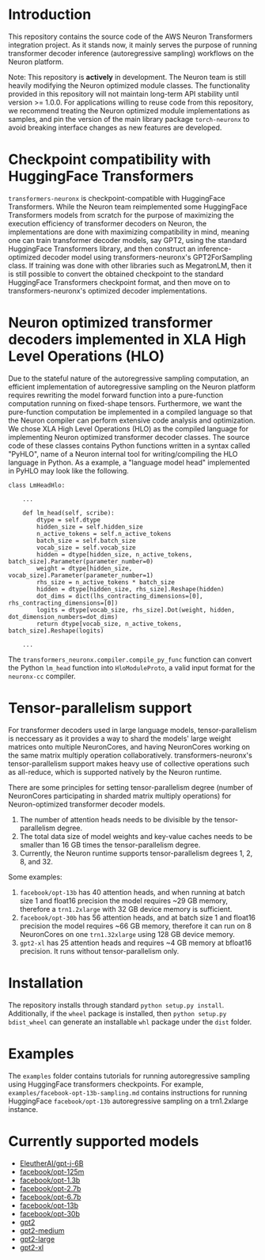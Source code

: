 # Introduction

This repository contains the source code of the AWS Neuron Transformers integration project.
As it stands now, it mainly serves the purpose of running transformer decoder inference
(autoregressive sampling) workflows on the Neuron platform.

Note: This repository is **actively** in development. The Neuron team is still heavily modifying
the Neuron optimized module classes. The functionality provided in this repository will not maintain
long-term API stability until version >= 1.0.0. For applications willing to reuse code from this
repository, we recommend treating the Neuron optimized module implementations as samples, and pin
the version of the main library package `torch-neuronx` to avoid breaking interface changes as new
features are developed.

# Checkpoint compatibility with HuggingFace Transformers

`transformers-neuronx` is checkpoint-compatible with HuggingFace Transformers. While the Neuron
team reimplemented some HuggingFace Transformers models from scratch for the purpose of maximizing
the execution efficiency of transformer decoders on Neuron, the implementations are done with
maximizing compatibility in mind, meaning one can train transformer decoder models, say GPT2, using
the standard HuggingFace Transformers library, and then construct an inference-optimized decoder
model using transformers-neuronx's GPT2ForSampling class. If training was done with other libraries
such as MegatronLM, then it is still possible to convert the obtained checkpoint to the standard
HuggingFace Transformers checkpoint format, and then move on to transformers-neuronx's optimized
decoder implementations.

# Neuron optimized transformer decoders implemented in XLA High Level Operations (HLO)

Due to the stateful nature of the autoregressive sampling computation, an efficient implementation
of autoregressive sampling on the Neuron platform requires rewriting the model forward function into
a pure-function computation running on fixed-shape tensors. Furthermore, we want the pure-function
computation be implemented in a compiled language so that the Neuron compiler can perform extensive
code analysis and optimization. We chose XLA High Level Operations (HLO) as the compiled language
for implementing Neuron optimized transformer decoder classes. The source code of these classes
contains Python functions written in a syntax called "PyHLO", name of a Neuron internal tool for
writing/compiling the HLO language in Python. As a example, a "language model head" implemented in
PyHLO may look like the following.

```
class LmHeadHlo:

    ...

    def lm_head(self, scribe):
        dtype = self.dtype
        hidden_size = self.hidden_size
        n_active_tokens = self.n_active_tokens
        batch_size = self.batch_size
        vocab_size = self.vocab_size
        hidden = dtype[hidden_size, n_active_tokens, batch_size].Parameter(parameter_number=0)
        weight = dtype[hidden_size, vocab_size].Parameter(parameter_number=1)
        rhs_size = n_active_tokens * batch_size
        hidden = dtype[hidden_size, rhs_size].Reshape(hidden)
        dot_dims = dict(lhs_contracting_dimensions=[0], rhs_contracting_dimensions=[0])
        logits = dtype[vocab_size, rhs_size].Dot(weight, hidden, dot_dimension_numbers=dot_dims)
        return dtype[vocab_size, n_active_tokens, batch_size].Reshape(logits)

    ...
```

The `transformers_neuronx.compiler.compile_py_func` function can convert the Python `lm_head`
function into `HloModuleProto`, a valid input format for the `neuronx-cc` compiler.

# Tensor-parallelism support

For transformer decoders used in large language models, tensor-parallelism is neccessary as it
provides a way to shard the models' large weight matrices onto multiple NeuronCores, and having
NeuronCores working on the same matrix multiply operation collaboratively. transformers-neuronx's
tensor-parallelism support makes heavy use of collective operations such as all-reduce, which is
supported natively by the Neuron runtime.

There are some principles for setting tensor-parallelism degree (number of NeuronCores participating
in sharded matrix multiply operations) for Neuron-optimized transformer decoder models.

1. The number of attention heads needs to be divisible by the tensor-parallelism degree.
2. The total data size of model weights and key-value caches needs to be smaller than 16 GB times
the tensor-parallelism degree.
3. Currently, the Neuron runtime supports tensor-parallelism degrees 1, 2, 8, and 32.

Some examples:

1. `facebook/opt-13b` has 40 attention heads, and when running at batch size 1 and float16 precision
the model requires ~29 GB memory, therefore a `trn1.2xlarge` with 32 GB device memory is sufficient.
2. `facebook/opt-30b` has 56 attention heads, and at batch size 1 and float16 precision the model
requires ~66 GB memory, therefore it can run on 8 NeuronCores on one `trn1.32xlarge` using 128 GB
device memory.
3. `gpt2-xl` has 25 attention heads and requires ~4 GB memory at bfloat16 precision. It runs without
tensor-parallelism only.

# Installation

The repository installs through standard `python setup.py install`. Additionally, if the `wheel`
package is installed, then `python setup.py bdist_wheel` can generate an installable `whl` package
under the `dist` folder.

# Examples

The `examples` folder contains tutorials for running autoregressive sampling using HuggingFace
transformers checkpoints. For example, `examples/facebook-opt-13b-sampling.md` contains instructions
for running HuggingFace `facebook/opt-13b` autoregressive sampling on a trn1.2xlarge instance.

# Currently supported models

- [EleutherAI/gpt-j-6B](https://huggingface.co/EleutherAI/gpt-j-6B)
- [facebook/opt-125m](https://huggingface.co/facebook/opt-125m)
- [facebook/opt-1.3b](https://huggingface.co/facebook/opt-1.3b)
- [facebook/opt-2.7b](https://huggingface.co/facebook/opt-2.7b)
- [facebook/opt-6.7b](https://huggingface.co/facebook/opt-6.7b)
- [facebook/opt-13b](https://huggingface.co/facebook/opt-13b)
- [facebook/opt-30b](https://huggingface.co/facebook/opt-30b)
- [gpt2](https://huggingface.co/gpt2)
- [gpt2-medium](https://huggingface.co/gpt2-medium)
- [gpt2-large](https://huggingface.co/gpt2-large)
- [gpt2-xl](https://huggingface.co/gpt2-xl)
